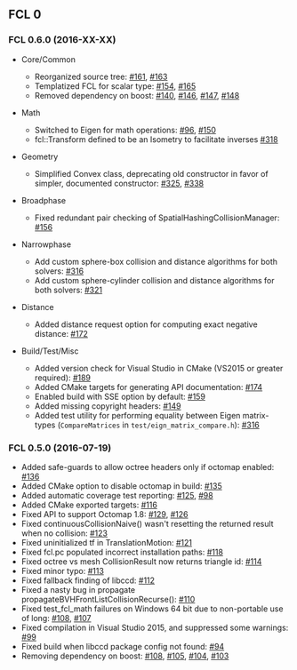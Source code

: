 ## FCL 0

### FCL 0.6.0 (2016-XX-XX)

* Core/Common

  * Reorganized source tree: [#161](https://github.com/flexible-collision-library/fcl/issues/161), [#163](https://github.com/flexible-collision-library/fcl/pull/163)
  * Templatized FCL for scalar type: [#154](https://github.com/flexible-collision-library/fcl/pull/154), [#165](https://github.com/flexible-collision-library/fcl/pull/165)
  * Removed dependency on boost: [#140](https://github.com/flexible-collision-library/fcl/pull/140), [#146](https://github.com/flexible-collision-library/fcl/pull/146), [#147](https://github.com/flexible-collision-library/fcl/pull/147), [#148](https://github.com/flexible-collision-library/fcl/pull/148)

* Math

  * Switched to Eigen for math operations: [#96](https://github.com/flexible-collision-library/fcl/issues/96), [#150](https://github.com/flexible-collision-library/fcl/pull/150)
  * fcl::Transform defined to be an Isometry to facilitate inverses [#318](https://github.com/flexible-collision-library/fcl/pull/318)

* Geometry

  * Simplified Convex class, deprecating old constructor in favor of
    simpler, documented constructor:
     [#325](https://github.com/flexible-collision-library/fcl/pull/325),
     [#338](https://github.com/flexible-collision-library/fcl/pull/338)

* Broadphase

  * Fixed redundant pair checking of SpatialHashingCollisionManager: [#156](https://github.com/flexible-collision-library/fcl/pull/156)

* Narrowphase

  * Add custom sphere-box collision and distance algorithms for both solvers: [#316](https://github.com/flexible-collision-library/fcl/pull/316)
  * Add custom sphere-cylinder collision and distance algorithms for both solvers: [#321](https://github.com/flexible-collision-library/fcl/pull/321)

* Distance

  * Added distance request option for computing exact negative distance: [#172](https://github.com/flexible-collision-library/fcl/pull/172) 

* Build/Test/Misc

  * Added version check for Visual Studio in CMake (VS2015 or greater required): [#189](https://github.com/flexible-collision-library/fcl/pull/189)
  * Added CMake targets for generating API documentation: [#174](https://github.com/flexible-collision-library/fcl/pull/174)
  * Enabled build with SSE option by default: [#159](https://github.com/flexible-collision-library/fcl/pull/159)
  * Added missing copyright headers:  [#149](https://github.com/flexible-collision-library/fcl/pull/149)
  * Added test utility for performing equality between Eigen matrix-types (`CompareMatrices` in `test/eign_matrix_compare.h`): [#316](https://github.com/flexible-collision-library/fcl/pull/316)

### FCL 0.5.0 (2016-07-19)

* Added safe-guards to allow octree headers only if octomap enabled: [#136](https://github.com/flexible-collision-library/fcl/pull/136)
* Added CMake option to disable octomap in build: [#135](https://github.com/flexible-collision-library/fcl/pull/135)
* Added automatic coverage test reporting: [#125](https://github.com/flexible-collision-library/fcl/pull/125), [#98](https://github.com/flexible-collision-library/fcl/pull/98)
* Added CMake exported targets: [#116](https://github.com/flexible-collision-library/fcl/pull/116)
* Fixed API to support Octomap 1.8: [#129](https://github.com/flexible-collision-library/fcl/pull/129), [#126](https://github.com/flexible-collision-library/fcl/issues/126)
* Fixed continuousCollisionNaive() wasn't resetting the returned result when no collision: [#123](https://github.com/flexible-collision-library/fcl/pull/123)
* Fixed uninitialized tf in TranslationMotion: [#121](https://github.com/flexible-collision-library/fcl/pull/121)
* Fixed fcl.pc populated incorrect installation paths: [#118](https://github.com/flexible-collision-library/fcl/pull/118)
* Fixed octree vs mesh CollisionResult now returns triangle id: [#114](https://github.com/flexible-collision-library/fcl/pull/114)
* Fixed minor typo: [#113](https://github.com/flexible-collision-library/fcl/pull/113)
* Fixed fallback finding of libccd: [#112](https://github.com/flexible-collision-library/fcl/pull/112)
* Fixed a nasty bug in propagate propagateBVHFrontListCollisionRecurse(): [#110](https://github.com/flexible-collision-library/fcl/pull/110)
* Fixed test_fcl_math failures on Windows 64 bit due to non-portable use of long: [#108](https://github.com/flexible-collision-library/fcl/pull/108), [#107](https://github.com/flexible-collision-library/fcl/issues/107)
* Fixed compilation in Visual Studio 2015, and suppressed some warnings: [#99](https://github.com/flexible-collision-library/fcl/pull/99)
* Fixed build when libccd package config not found: [#94](https://github.com/flexible-collision-library/fcl/pull/94)
* Removing dependency on boost: [#108](https://github.com/flexible-collision-library/fcl/pull/108), [#105](https://github.com/flexible-collision-library/fcl/pull/105), [#104](https://github.com/flexible-collision-library/fcl/pull/104), [#103](https://github.com/flexible-collision-library/fcl/pull/103)
